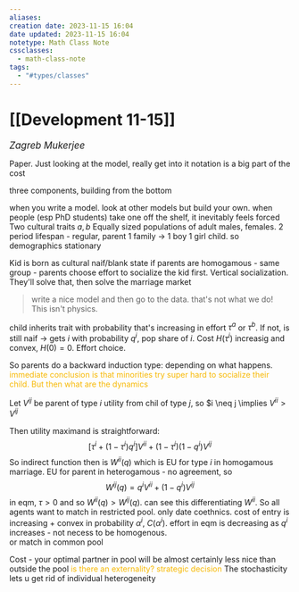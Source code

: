 ```yaml
---
aliases: 
creation date: 2023-11-15 16:04
date updated: 2023-11-15 16:04
notetype: Math Class Note
cssclasses:
  - math-class-note
tags:
  - "#types/classes"
---
```


# [[Development 11-15]]
<span style = "font-size:120%"><i >Zagreb Mukerjee </i></span>

Paper. Just looking at the model, really get into it
notation is a big part of the cost

three components, building from the bottom


when you write a model. look at other models but build your own. when people (esp PhD students) take one off the shelf, it inevitably feels forced
Two cultural traits ${a,b}$
Equally sized populations of adult males, females.
2 period lifespan - regular, parent
1 family -> 1 boy 1 girl child. so demographics stationary


Kid is born as cultural naif/blank state
if parents are homogamous - same group - parents choose effort to socialize the kid first. Vertical socialization. 
They'll solve that, then solve the marriage market 

>write a nice model and then go to the data. that's not what we do! This isn't physics. 

child inherits trait with probability that's increasing in effort $\tau^a$ or $\tau^b$. If not, is still naif -> gets $i$ with probability $q^i$, pop share of $i$. 
Cost $H(\tau^i)$ increasig and convex, $H(0) = 0$. Effort choice. 

So parents do a backward induction type: depending on what happens. <font color=#F7B801>immediate conclusion is that minorities try super hard to socialize their child. But then what are the dynamics</font>

Let $V^{ij}$ be parent of type $i$ utility from chil of type $j$, so $i \neq j \implies $V^{ii}> V^{ij}$

Then utility maximand is straightforward: 
$$[\tau^i  + (1 - \tau^i) q^i] V^{ii} + (1 - \tau^i)(1 - q^i)V^{ij}$$
So indirect function then is $W^{ii}(q)$ which is EU for type $i$ in homogamous marriage. 
EU for parent in heterogamous - no agreement, so 
$$W^{ij}(q) = q^iV^{ii} + (1-q^i)V^{ij}$$
in eqm, $\tau>0$ and so $W^{ii}(q) > W^{ij}(q)$. can see this differentiating $W^{ii}$. 
So all agents want to match in restricted pool. only date coethnics. 
cost of entry is increasing + convex in probability $\alpha^i$, $C(\alpha^i)$. effort in eqm is decreasing as $q^i$ increases - not necess to be homogenous.  
or match in common pool

Cost - your optimal partner in pool will be almost certainly less nice than outside the pool
<font color=#F7B801>is there an externality? strategic decision</font>
The stochasticity lets u get rid of individual heterogeneity